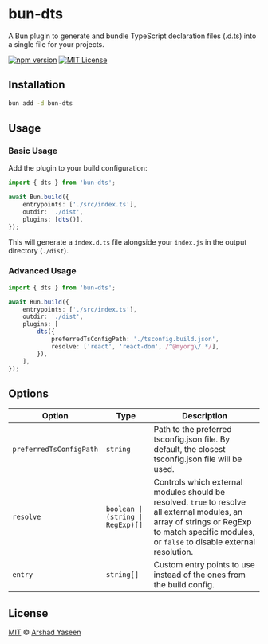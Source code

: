 # bun-dts

A Bun plugin to generate and bundle TypeScript declaration files (.d.ts) into a single file for your projects.

[![npm version](https://img.shields.io/npm/v/bun-dts.svg)](https://www.npmjs.com/package/bun-dts)
[![MIT License](https://img.shields.io/badge/license-MIT-blue.svg)](https://github.com/arshad-yaseen/bun-dts/blob/main/LICENSE)

## Installation

```bash
bun add -d bun-dts
```

## Usage

### Basic Usage

Add the plugin to your build configuration:

```ts
import { dts } from 'bun-dts';

await Bun.build({
	entrypoints: ['./src/index.ts'],
	outdir: './dist',
	plugins: [dts()],
});
```

This will generate a `index.d.ts` file alongside your `index.js` in the output directory (`./dist`).

### Advanced Usage

```ts
import { dts } from 'bun-dts';

await Bun.build({
	entrypoints: ['./src/index.ts'],
	outdir: './dist',
	plugins: [
		dts({
			preferredTsConfigPath: './tsconfig.build.json',
			resolve: ['react', 'react-dom', /^@myorg\/.*/],
		}),
	],
});
```

## Options

| Option                  | Type                              | Description                                                                                                                                                                                     |
| ----------------------- | --------------------------------- | ----------------------------------------------------------------------------------------------------------------------------------------------------------------------------------------------- |
| `preferredTsConfigPath` | `string`                          | Path to the preferred tsconfig.json file. By default, the closest tsconfig.json file will be used.                                                                                              |
| `resolve`               | `boolean \| (string \| RegExp)[]` | Controls which external modules should be resolved. `true` to resolve all external modules, an array of strings or RegExp to match specific modules, or `false` to disable external resolution. |
| `entry`                 | `string[]`                        | Custom entry points to use instead of the ones from the build config.                                                                                                                           |

## License

[MIT](https://github.com/arshad-yaseen/bun-dts/blob/main/LICENSE) © [Arshad Yaseen](https://arshadyaseen.com)
